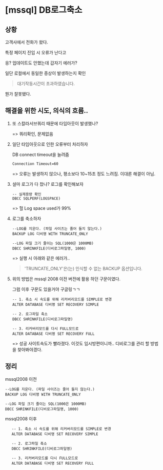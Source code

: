# [mssql] DB로그축소



## 상황

고객사에서 전화가 왔다.

특정 페이지 진입 시 오류가 난다고

응?  업데이트도 안했는데 갑자기 에러가?

일단 로컬에서 동일한 증상이 발생하는지 확인

> 대기작동시간이 초과하였습니다.

뭔가 잘못됐다. 



## 해결을 위한 시도, 의식의 흐름..

1. 또 스칼라서브쿼리 때문에 타임아웃이 발생했나?

   => 쿼리확인, 문제없음


2. 일단 타임아웃으로 인한 오류부터 처리하자

   DB connect timeout을 늘려줌

    ```xml
    Connection Timeout=60
    ```

      => 오류는 발생하지 않으나, 평소보다 10~15초 정도 느려짐. 이대론 해결이 아님.

          


3. 설마 로그가 다 찼나?  로그를 확인해보자

   ```mssql
   -- 실제용량 확인
   DBCC SQLPERF(LOGSPACE)
   ```

   => 헐 Log space used가 99%

4. 로그를 축소하자

   ```mssql
   --LOG를 지운다. (파일 사이즈는 줄어 들지 않는다.)
   BACKUP LOG 디비명 WITH TRUNCATE_ONLY
   
   --LOG 파일 크기 줄이는 SQL(1000은 1000MB)
   DBCC SHRINKFILE(디비로그파일명, 1000)
   ```

   =>  실행 시 아래와 같은 에러가..

   > 'TRUNCATE_ONLY'은(는) 인식할 수 없는 BACKUP 옵션입니다.



5. 위의 방법은 mssql 2008 이전 버전에 활용 하던 구문이였다.

   그럼 이후 구문도 있을거야 구글링ㄱㄱ

   ```mssql
   -- 1. 축소 시 속도를 위해 리커버리모드를 SIMPLE로 변경
   ALTER DATABASE 디비명 SET RECOVERY SIMPLE
   
   -- 2. 로그파일 축소
   DBCC SHRINKFILE(디비로그파일명)
   
   -- 3. 리커버리모드를 다시 FULL모드로
   ALTER DATABASE 디비명 SET RECOVERY FULL
   ```

   => 성공 사이트속도가 빨라졌다. 이것도 임시방편이니까.. 디비로그를 관리 할 방법을 찾아봐야겠다.



## 정리

mssql2008 이전 
   ```mssql
   --LOG를 지운다. (파일 사이즈는 줄어 들지 않는다.)
   BACKUP LOG 디비명 WITH TRUNCATE_ONLY
   
   --LOG 파일 크기 줄이는 SQL(1000은 1000MB)
   DBCC SHRINKFILE(디비로그파일명, 1000)
   ```

mssql2008 이후
```mssql
   -- 1. 축소 시 속도를 위해 리커버리모드를 SIMPLE로 변경
   ALTER DATABASE 디비명 SET RECOVERY SIMPLE
   
   -- 2. 로그파일 축소
   DBCC SHRINKFILE(디비로그파일명)
   
   -- 3. 리커버리모드를 다시 FULL모드로
   ALTER DATABASE 디비명 SET RECOVERY FULL
```